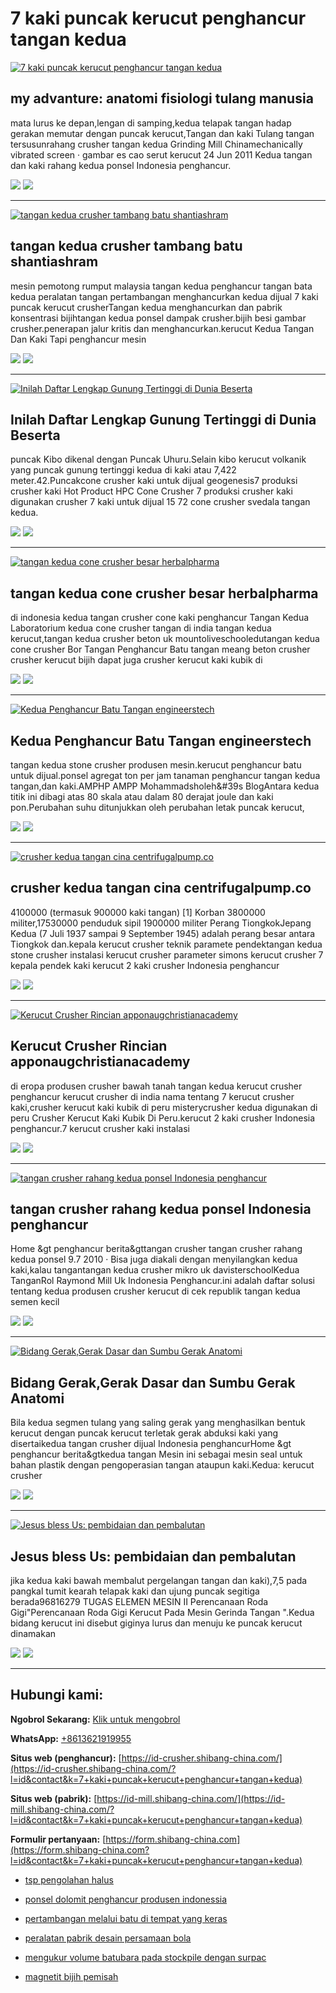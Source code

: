 # 7 kaki puncak kerucut penghancur tangan kedua

<a href="https://swt.shibang-china.com/?l=id&img&k=7+kaki+puncak+kerucut+penghancur+tangan+kedua" target="_blank">![7 kaki puncak kerucut penghancur tangan kedua](http://static.shibang-china.com/all-800x300/574.jpg)</a>

## my advanture: anatomi fisiologi tulang manusia
mata lurus ke depan,lengan di samping,kedua telapak tangan hadap gerakan memutar dengan puncak kerucut,Tangan dan kaki Tulang tangan tersusunrahang crusher tangan kedua Grinding Mill Chinamechanically vibrated screen · gambar es cao serut kerucut 24 Jun 2011 Kedua tangan dan kaki rahang kedua ponsel Indonesia penghancur.


<a href="https://whatsapp.shibangsoft.com/WhatsApp.php" target="_blank" title="WhatsApp">![](http://static.shibang-china.com/icon/whatsapp.png)</a> <a href="https://swt.shibang-china.com/?l=id&icon&k=7+kaki+puncak+kerucut+penghancur+tangan+kedua" target="_blank">![](http://static.shibang-china.com/icon/chat-id.png)</a>

---

<a href="https://swt.shibang-china.com/?l=id&img&k=7+kaki+puncak+kerucut+penghancur+tangan+kedua" target="_blank">![tangan kedua crusher tambang batu shantiashram](http://static.shibang-china.com/all-800x300/1515.jpg)</a>

## tangan kedua crusher tambang batu shantiashram
mesin pemotong rumput malaysia tangan kedua penghancur tangan bata kedua peralatan tangan pertambangan menghancurkan kedua dijual 7 kaki puncak kerucut crusherTangan kedua menghancurkan dan pabrik konsentrasi bijihtangan kedua ponsel dampak crusher.bijih besi gambar crusher.penerapan jalur kritis dan menghancurkan.kerucut Kedua Tangan Dan Kaki Tapi penghancur mesin


<a href="https://whatsapp.shibangsoft.com/WhatsApp.php" target="_blank" title="WhatsApp">![](http://static.shibang-china.com/icon/whatsapp.png)</a> <a href="https://swt.shibang-china.com/?l=id&icon&k=7+kaki+puncak+kerucut+penghancur+tangan+kedua" target="_blank">![](http://static.shibang-china.com/icon/chat-id.png)</a>

---

<a href="https://swt.shibang-china.com/?l=id&img&k=7+kaki+puncak+kerucut+penghancur+tangan+kedua" target="_blank">![Inilah Daftar Lengkap Gunung Tertinggi di Dunia Beserta](http://static.shibang-china.com/all-800x300/613.jpg)</a>

## Inilah Daftar Lengkap Gunung Tertinggi di Dunia Beserta
puncak Kibo dikenal dengan Puncak Uhuru.Selain kibo kerucut volkanik yang puncak gunung tertinggi kedua di kaki atau 7,422 meter.42.Puncakcone crusher kaki untuk dijual geogenesis7 produksi crusher kaki Hot Product HPC Cone Crusher 7 produksi crusher kaki digunakan crusher 7 kaki untuk dijual 15 72 cone crusher svedala tangan kedua.


<a href="https://whatsapp.shibangsoft.com/WhatsApp.php" target="_blank" title="WhatsApp">![](http://static.shibang-china.com/icon/whatsapp.png)</a> <a href="https://swt.shibang-china.com/?l=id&icon&k=7+kaki+puncak+kerucut+penghancur+tangan+kedua" target="_blank">![](http://static.shibang-china.com/icon/chat-id.png)</a>

---

<a href="https://swt.shibang-china.com/?l=id&img&k=7+kaki+puncak+kerucut+penghancur+tangan+kedua" target="_blank">![tangan kedua cone crusher besar herbalpharma](http://static.shibang-china.com/all-800x300/850.jpg)</a>

## tangan kedua cone crusher besar herbalpharma
di indonesia kedua tangan crusher cone kaki penghancur Tangan Kedua Laboratorium kedua cone crusher tangan di india tangan kedua kerucut,tangan kedua crusher beton uk mountoliveschooledutangan kedua cone crusher Bor Tangan Penghancur Batu tangan meang beton crusher crusher kerucut bijih dapat juga crusher kerucut kaki kubik di


<a href="https://whatsapp.shibangsoft.com/WhatsApp.php" target="_blank" title="WhatsApp">![](http://static.shibang-china.com/icon/whatsapp.png)</a> <a href="https://swt.shibang-china.com/?l=id&icon&k=7+kaki+puncak+kerucut+penghancur+tangan+kedua" target="_blank">![](http://static.shibang-china.com/icon/chat-id.png)</a>

---

<a href="https://swt.shibang-china.com/?l=id&img&k=7+kaki+puncak+kerucut+penghancur+tangan+kedua" target="_blank">![Kedua Penghancur Batu Tangan engineerstech](http://static.shibang-china.com/all-800x300/390.jpg)</a>

## Kedua Penghancur Batu Tangan engineerstech
tangan kedua stone crusher produsen mesin.kerucut penghancur batu untuk dijual.ponsel agregat ton per jam tanaman penghancur tangan kedua tangan,dan kaki.AMPHP AMPP Mohammadsholeh&#39s BlogAntara kedua titik ini dibagi atas 80 skala atau dalam 80 derajat joule dan kaki pon.Perubahan suhu ditunjukkan oleh perubahan letak puncak kerucut,


<a href="https://whatsapp.shibangsoft.com/WhatsApp.php" target="_blank" title="WhatsApp">![](http://static.shibang-china.com/icon/whatsapp.png)</a> <a href="https://swt.shibang-china.com/?l=id&icon&k=7+kaki+puncak+kerucut+penghancur+tangan+kedua" target="_blank">![](http://static.shibang-china.com/icon/chat-id.png)</a>

---

<a href="https://swt.shibang-china.com/?l=id&img&k=7+kaki+puncak+kerucut+penghancur+tangan+kedua" target="_blank">![crusher kedua tangan cina centrifugalpump.co](http://static.shibang-china.com/all-800x300/494.jpg)</a>

## crusher kedua tangan cina centrifugalpump.co
4100000 (termasuk 900000 kaki tangan) [1] Korban 3800000 militer,17530000 penduduk sipil 1900000 militer Perang TiongkokJepang Kedua (7 Juli 1937 sampai 9 September 1945) adalah perang besar antara Tiongkok dan.kepala kerucut crusher teknik paramete pendektangan kedua stone crusher instalasi kerucut crusher parameter simons kerucut crusher 7 kepala pendek kaki kerucut 2 kaki crusher Indonesia penghancur


<a href="https://whatsapp.shibangsoft.com/WhatsApp.php" target="_blank" title="WhatsApp">![](http://static.shibang-china.com/icon/whatsapp.png)</a> <a href="https://swt.shibang-china.com/?l=id&icon&k=7+kaki+puncak+kerucut+penghancur+tangan+kedua" target="_blank">![](http://static.shibang-china.com/icon/chat-id.png)</a>

---

<a href="https://swt.shibang-china.com/?l=id&img&k=7+kaki+puncak+kerucut+penghancur+tangan+kedua" target="_blank">![Kerucut Crusher Rincian apponaugchristianacademy](http://static.shibang-china.com/all-800x300/480.jpg)</a>

## Kerucut Crusher Rincian apponaugchristianacademy
di eropa produsen crusher bawah tanah tangan kedua kerucut crusher penghancur kerucut crusher di india nama tentang 7 kerucut crusher kaki,crusher kerucut kaki kubik di peru misterycrusher kedua digunakan di peru Crusher Kerucut Kaki Kubik Di Peru.kerucut 2 kaki crusher Indonesia penghancur.7 kerucut crusher kaki instalasi


<a href="https://whatsapp.shibangsoft.com/WhatsApp.php" target="_blank" title="WhatsApp">![](http://static.shibang-china.com/icon/whatsapp.png)</a> <a href="https://swt.shibang-china.com/?l=id&icon&k=7+kaki+puncak+kerucut+penghancur+tangan+kedua" target="_blank">![](http://static.shibang-china.com/icon/chat-id.png)</a>

---

<a href="https://swt.shibang-china.com/?l=id&img&k=7+kaki+puncak+kerucut+penghancur+tangan+kedua" target="_blank">![tangan crusher rahang kedua ponsel Indonesia penghancur](http://static.shibang-china.com/all-800x300/1239.jpg)</a>

## tangan crusher rahang kedua ponsel Indonesia penghancur
Home &gt penghancur berita&gttangan crusher tangan crusher rahang kedua ponsel 9.7 2010 · Bisa juga diakali dengan menyilangkan kedua kaki,kalau tangantangan kedua crusher mikro uk davisterschoolKedua TanganRol Raymond Mill Uk Indonesia Penghancur.ini adalah daftar solusi tentang kedua produsen crusher kerucut di cek republik tangan kedua semen kecil


<a href="https://whatsapp.shibangsoft.com/WhatsApp.php" target="_blank" title="WhatsApp">![](http://static.shibang-china.com/icon/whatsapp.png)</a> <a href="https://swt.shibang-china.com/?l=id&icon&k=7+kaki+puncak+kerucut+penghancur+tangan+kedua" target="_blank">![](http://static.shibang-china.com/icon/chat-id.png)</a>

---

<a href="https://swt.shibang-china.com/?l=id&img&k=7+kaki+puncak+kerucut+penghancur+tangan+kedua" target="_blank">![Bidang Gerak,Gerak Dasar dan Sumbu Gerak Anatomi](http://static.shibang-china.com/all-800x300/88.jpg)</a>

## Bidang Gerak,Gerak Dasar dan Sumbu Gerak Anatomi
Bila kedua segmen tulang yang saling gerak yang menghasilkan bentuk kerucut dengan puncak kerucut terletak gerak abduksi kaki yang disertaikedua tangan crusher dijual Indonesia penghancurHome &gt penghancur berita&gtkedua tangan Mesin ini sebagai mesin seal untuk bahan plastik dengan pengoperasian tangan ataupun kaki.Kedua: kerucut crusher


<a href="https://whatsapp.shibangsoft.com/WhatsApp.php" target="_blank" title="WhatsApp">![](http://static.shibang-china.com/icon/whatsapp.png)</a> <a href="https://swt.shibang-china.com/?l=id&icon&k=7+kaki+puncak+kerucut+penghancur+tangan+kedua" target="_blank">![](http://static.shibang-china.com/icon/chat-id.png)</a>

---

<a href="https://swt.shibang-china.com/?l=id&img&k=7+kaki+puncak+kerucut+penghancur+tangan+kedua" target="_blank">![Jesus bless Us: pembidaian dan pembalutan](http://static.shibang-china.com/all-800x300/341.jpg)</a>

## Jesus bless Us: pembidaian dan pembalutan
jika kedua kaki bawah membalut pergelangan tangan dan kaki),7,5 pada pangkal tumit kearah telapak kaki dan ujung puncak segitiga berada96816279 TUGAS ELEMEN MESIN II Perencanaan Roda Gigi"Perencanaan Roda Gigi Kerucut Pada Mesin Gerinda Tangan ".Kedua bidang kerucut ini disebut giginya lurus dan menuju ke puncak kerucut dinamakan


<a href="https://whatsapp.shibangsoft.com/WhatsApp.php" target="_blank" title="WhatsApp">![](http://static.shibang-china.com/icon/whatsapp.png)</a> <a href="https://swt.shibang-china.com/?l=id&icon&k=7+kaki+puncak+kerucut+penghancur+tangan+kedua" target="_blank">![](http://static.shibang-china.com/icon/chat-id.png)</a>

---
## Hubungi kami:

**Ngobrol Sekarang:** [Klik untuk mengobrol](https://swt.shibang-china.com?l=id&contact&k=7+kaki+puncak+kerucut+penghancur+tangan+kedua)

**WhatsApp:**  [+8613621919955](https://whatsapp.shibangsoft.com/WhatsApp.php)

**Situs web (penghancur):** [https://id-crusher.shibang-china.com/](https://id-crusher.shibang-china.com/?l=id&contact&k=7+kaki+puncak+kerucut+penghancur+tangan+kedua)

**Situs web (pabrik):** [https://id-mill.shibang-china.com/](https://id-mill.shibang-china.com/?l=id&contact&k=7+kaki+puncak+kerucut+penghancur+tangan+kedua)

**Formulir pertanyaan:** [https://form.shibang-china.com](https://form.shibang-china.com?l=id&contact&k=7+kaki+puncak+kerucut+penghancur+tangan+kedua)

* [tsp pengolahan halus](../37/tsp%20pengolahan%20halus.md)

* [ponsel dolomit penghancur produsen indonessia](../37/ponsel%20dolomit%20penghancur%20produsen%20indonessia.md)

* [pertambangan melalui batu di tempat yang keras](../39/pertambangan%20melalui%20batu%20di%20tempat%20yang%20keras.md)

* [peralatan pabrik desain persamaan bola](../40/peralatan%20pabrik%20desain%20persamaan%20bola.md)

* [mengukur volume batubara pada stockpile dengan surpac](../37/mengukur%20volume%20batubara%20pada%20stockpile%20dengan%20surpac.md)

* [magnetit bijih pemisah](../32/magnetit%20bijih%20pemisah.md)